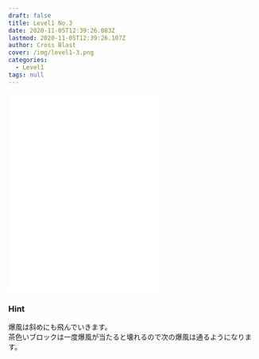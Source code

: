 ```yaml
---
draft: false
title: Level1 No.3
date: 2020-11-05T12:39:26.083Z
lastmod: 2020-11-05T12:39:26.107Z
author: Cross Blast
cover: /img/level1-3.png
categories:
  - Level1
tags: null
---
```

<p><iframe style="height: 400px;" src="//fervent-lumiere-0e0ee3.netlify.app/#/blast/level1-3/en/level1-2/false" frameborder="0" scrolling="no" allowfullscreen=""></iframe></p>

### Hint

爆風は斜めにも飛んでいきます。\
茶色いブロックは一度爆風が当たると壊れるので次の爆風は通るようになります。